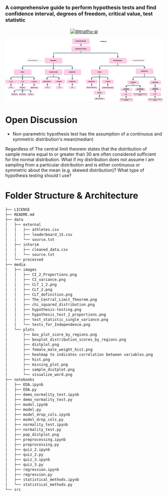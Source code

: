 ### A comprehensive guide to perform hypothesis tests and find confidence interval, degrees of freedom, critical value, test statistic

<p align="center">
<a href="https://tnathu-ai.medium.com/parametric-and-non-parametric-tests-case-study-in-python-1b647c1df3af" target="blank"><img align="center" src="https://raw.githubusercontent.com/rahuldkjain/github-profile-readme-generator/master/src/images/icons/Social/medium.svg" alt="@tnathu-ai" height="30" width="40" /></a>
</p>

![tree map for summary](media/images/hypothesis-testing.png)

# Open Discussion
+ Non-parametric hypothesis test has the assumption of a continuous and symmetric distribution's mean(median)

Regardless of The central limit theorem states that the distribution of sample means equal to or greater than 30 are often considered sufficient for the normal distribution. What if my distribution does not assume I am sampling from a particular distribution and is either continuous or symmetric about the mean (e.g. skewed distribution)? What type of hypothesis testing should I use?

# Folder Structure & Architecture

```
├── LICENSE
├── README.md
├── data
│   ├── external
│   │   ├── athletes.csv
│   │   ├── leaderboard_15.csv
│   │   └── source.txt
│   ├── interim
│   │   ├── cleaned_data.csv
│   │   └── source.txt
│   └── processed
├── media
│   ├── images
│   │   ├── CI_2_Proportions.png
│   │   ├── CI_variance.png
│   │   ├── CLT_1_2.png
│   │   ├── CLT_2.png
│   │   ├── CLT_definition.png
│   │   ├── The_Central_Limit_Theorem.png
│   │   ├── chi_squared_distribution.png
│   │   ├── hypothesis-testing.png
│   │   ├── hypothesis_test_2_proportions.png
│   │   ├── test_statistic_single_variance.png
│   │   └── tests_for_Independence.png
│   └── plots
│       ├── box_plot_score_by_regions.png
│       ├── boxplot_distribution_scores_by_regions.png
│       ├── distplot.png
│       ├── female_male_weight_hist.png
│       ├── heatmap to indicates correlation between variables.png
│       ├── hist.png
│       ├── missing_plot.png
│       ├── sample_distplot.png
│       └── visualize_word.png
├── notebooks
│   ├── EDA.ipynb
│   ├── EDA.py
│   ├── demo_normality_test.ipynb
│   ├── demo_normality_test.py
│   ├── model.ipynb
│   ├── model.py
│   ├── model_drop_cols.ipynb
│   ├── model_drop_cols.py
│   ├── normality_test.ipynb
│   ├── normality_test.py
│   ├── pop_distplot.png
│   ├── preprocessing.ipynb
│   ├── preprocessing.py
│   ├── quiz_2.ipynb
│   ├── quiz_2.py
│   ├── quiz_3.ipynb
│   ├── quiz_3.py
│   ├── regression.ipynb
│   ├── regression.py
│   ├── statistical_methods.ipynb
│   └── statistical_methods.py
└── src
```
